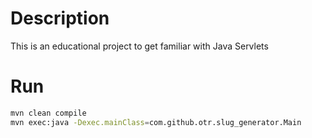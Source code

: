 # Description

This is an educational project to get familiar with Java Servlets

# Run

```bash
mvn clean compile
mvn exec:java -Dexec.mainClass=com.github.otr.slug_generator.Main
```